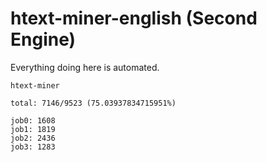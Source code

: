 # htext-miner-english (Second Engine)

Everything doing here is automated.

```
htext-miner

total: 7146/9523 (75.03937834715951%)

job0: 1608
job1: 1819
job2: 2436
job3: 1283
```